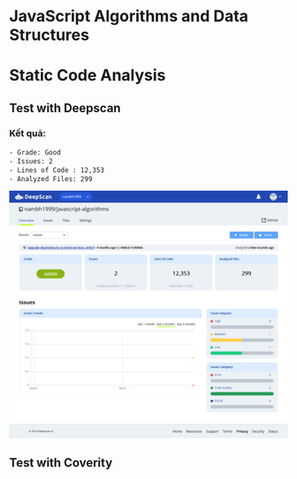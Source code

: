 # JavaScript Algorithms and Data Structures
# Static Code Analysis

## Test with Deepscan

### Kết quả:
    - Grade: Good
    - Issues: 2
    - Lines of Code : 12,353
    - Analyzed Files: 299
	
![Deepscan Screenshot](./assets/screenshot.png)


## Test with Coverity